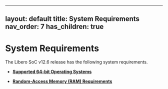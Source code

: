 
---
layout: default
title: System Requirements
nav_order: 7
has_children: true
---
# System Requirements

The Libero SoC v12.6 release has the following system requirements.

-   **[Supported 64-bit Operating Systems](GUID-DBF3E07A-CA19-4E0C-9D0B-8F55A465DCDE.md)**  

-   **[Random-Access Memory \(RAM\) Requirements](GUID-3CBF00E9-6E6B-4DB8-8276-F43F122D266C.md)**  


